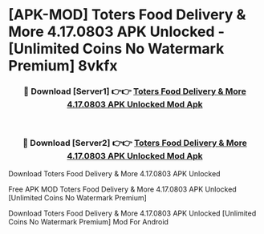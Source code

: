 # [APK-MOD] Toters  Food Delivery & More 4.17.0803 APK Unlocked - [Unlimited Coins No Watermark Premium] 8vkfx



<div align="center">
<h3>🔴 Download [Server1] 👉👉 <a href="https://momento.my/?title=Toters__Food_Delivery_&_More_4.17.0803_APK_Unlocked">Toters  Food Delivery & More 4.17.0803 APK Unlocked Mod Apk</a></h3><br>

<h3>🔴 Download [Server2] 👉👉 <a href="https://momento.my/?title=Toters__Food_Delivery_&_More_4.17.0803_APK_Unlocked">Toters  Food Delivery & More 4.17.0803 APK Unlocked Mod Apk</a></h3>
</div>



Download Toters  Food Delivery & More 4.17.0803 APK Unlocked 

Free APK MOD Toters  Food Delivery & More 4.17.0803 APK Unlocked [Unlimited Coins No Watermark Premium]

Download Toters  Food Delivery & More 4.17.0803 APK Unlocked [Unlimited Coins No Watermark Premium] Mod For Android
